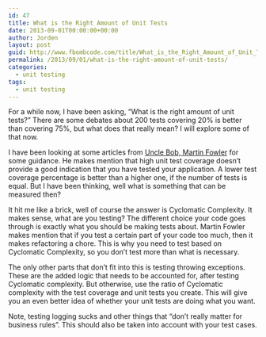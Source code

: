 ```yaml
---
id: 47
title: What is the Right Amount of Unit Tests
date: 2013-09-01T00:00:00+00:00
author: Jorden
layout: post
guid: http://www.fbombcode.com/title/What_is_the_Right_Amount_of_Unit_Tests
permalink: /2013/09/01/what-is-the-right-amount-of-unit-tests/
categories:
  - unit testing
tags:
  - unit testing
---
```

 <p> For a while now, I have been asking, &#8220;What is the right amount of unit tests?&#8221; There are some debates about 200 tests covering 20% is better than covering 75%, but what does that really mean? I will explore some of that now. </p> <p> I have been looking at some articles from <a href="http://martinfowler.com/bliki/TestCoverage.html">Uncle Bob, Martin Fowler</a> for some guidance. He makes mention that high unit test coverage doesn&#8217;t provide a good indication that you have tested your application. A lower test coverage percentage is better than a higher one, if the number of tests is equal. But I have been thinking, well what is something that can be measured then? </p> <p> It hit me like a brick, well of course the answer is Cyclomatic Complexity. It makes sense, what are you testing? The different choice your code goes through is exactly what you should be making tests about. Martin Fowler makes mention that if you test a certain part of your code too much, then it makes refactoring a chore. This is why you need to test based on Cyclomatic Complexity, so you don&#8217;t test more than what is necessary. </p> <p> The only other parts that don&#8217;t fit into this is testing throwing exceptions. These are the added logic that needs to be accounted for, after testing Cyclomatic complexity. But otherwise, use the ratio of Cyclomatic complexity with the test coverage and unit tests you create. This will give you an even better idea of whether your unit tests are doing what you want. </p> <p> Note, testing logging sucks and other things that &#8220;don&#8217;t really matter for business rules&#8221;. This should also be taken into account with your test cases. </p>